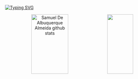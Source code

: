 [![Typing SVG](https://readme-typing-svg.herokuapp.com/?color=#cfd1ff&size=35&center=true&vCenter=true&width=1000&lines=Hello,+my+name+is+Samuel+:%29;Be+Welcome!;SamuTechMan+%E2%9C%94%EF%B8%8F)](https://git.io/typing-svg)

<div align="center">  
  <img width="49%" height="195px" src="https://github-readme-stats.vercel.app/api?username=SamuTechMan&show_icons=true&count_private=true&hide_border=true&title_color=ffffff&icon_color=01C231&text_color=f6f5f4&bg_color=0d1117" alt="Samuel De Albuquerque Almeida github stats" /> 
  <img width="41%" height="195px" src="https://github-readme-stats.vercel.app/api/top-langs/?username=SamuTechMan&layout=compact&hide_border=true&title_color=ffffff&text_color=f6f5f4&bg_color=0d1117" />

